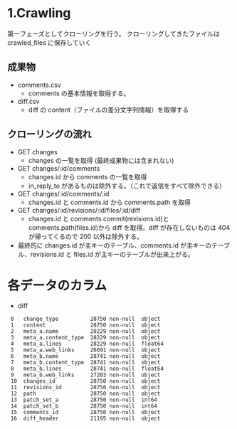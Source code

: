 <!-- @format -->

# 1.Crawling

第一フェーズとしてクローリングを行う。
クローリングしてきたファイルは crawled_files に保存していく

## 成果物

- comments.csv
  - comments の基本情報を取得する。
- diff.csv
  - diff の content（ファイルの差分文字列情報）を取得する

## クローリングの流れ

- GET changes
  - changes の一覧を取得 (最終成果物には含まれない)
- GET changes/:id/comments
  - changes.id から comments の一覧を取得
  - in_reply_to があるものは除外する。（これで返信をすべて除外できる）
- GET changes/:id/comments/:id
  - changes.id と comments.id から comments.path を取得
- GET changes/:id/revisions/:id/files/:id/diff
  - changes.id と comments.commit(revisions.id)と comments.path(files.id)から diff を取得。diff が存在しないものは 404 が帰ってくるので 200 以外は除外する。
- 最終的に changes.id が主キーのテーブル、comments.id が主キーのテーブル、revisions.id と files.id が主キーのテーブルが出来上がる。

# 各データのカラム

- diff

```
 0   change_type          28750 non-null  object
 1   content              28750 non-null  object
 2   meta_a.name          28229 non-null  object
 3   meta_a.content_type  28229 non-null  object
 4   meta_a.lines         28229 non-null  float64
 5   meta_a.web_links     26691 non-null  object
 6   meta_b.name          28741 non-null  object
 7   meta_b.content_type  28741 non-null  object
 8   meta_b.lines         28741 non-null  float64
 9   meta_b.web_links     27203 non-null  object
 10  changes_id           28750 non-null  object
 11  revisions_id         28750 non-null  object
 12  path                 28750 non-null  object
 13  patch_set_a          28750 non-null  int64
 14  patch_set_b          28750 non-null  int64
 15  comments_id          28750 non-null  object
 16  diff_header          21195 non-null  object
```

